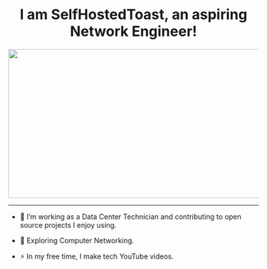 <div align="center">
    <h1> I am SelfHostedToast, an aspiring Network Engineer! </h1>
</div>
<div align="center">
    <img src="https://media0.giphy.com/media/v1.Y2lkPTc5MGI3NjExdW9wcXgyd21oNmttZzBlb2V0MTB3Y255NXpucmdwZWUwcmlqNHA0dCZlcD12MV9pbnRlcm5hbF9naWZfYnlfaWQmY3Q9Zw/xT4uQF7h39mlsF5czK/giphy.webp" width="600" height="300"/>
</div>

---

- :telescope: I’m working as a Data Center Technician and contributing to open source projects I enjoy using.

- :seedling: Exploring Computer Networking.

- :zap: In my free time, I make tech YouTube videos.
